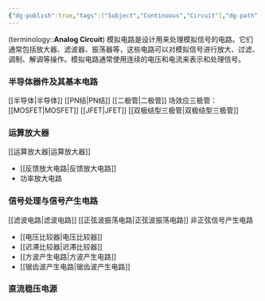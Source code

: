 ```yaml
---
{"dg-publish":true,"tags":["Subject","Continuous","Circuit"],"dg-path":"电子技术/模拟电路/模拟电路.md","permalink":"/电子技术/模拟电路/模拟电路/","dgPassFrontmatter":true,"noteIcon":"","created":"2024-08-06T17:04:58.594+08:00","updated":"2025-05-26T01:09:41.342+08:00"}
---
```



(terminology::**Analog Circuit**)
模拟电路是设计用来处理模拟信号的电路。它们通常包括放大器、滤波器、振荡器等，这些电路可以对模拟信号进行放大、过滤、调制、解调等操作。模拟电路通常使用连续的电压和电流来表示和处理信号。
### 半导体器件及其基本电路
[[半导体\|半导体]]  [[PN结\|PN结]]  [[二极管\|二极管]]
场效应三极管：[[MOSFET\|MOSFET]]   [[JFET\|JFET]]
[[双极结型三极管\|双极结型三极管]]
### 运算放大器
[[运算放大器\|运算放大器]]
-  [[反馈放大电路\|反馈放大电路]]
-  功率放大电路
### 信号处理与信号产生电路
[[滤波电路\|滤波电路]]
[[正弦波振荡电路\|正弦波振荡电路]]
非正弦信号产生电路
- [[电压比较器\|电压比较器]]
- [[迟滞比较器\|迟滞比较器]]
- [[方波产生电路\|方波产生电路]]
- [[锯齿波产生电路\|锯齿波产生电路]]

### 直流稳压电源
